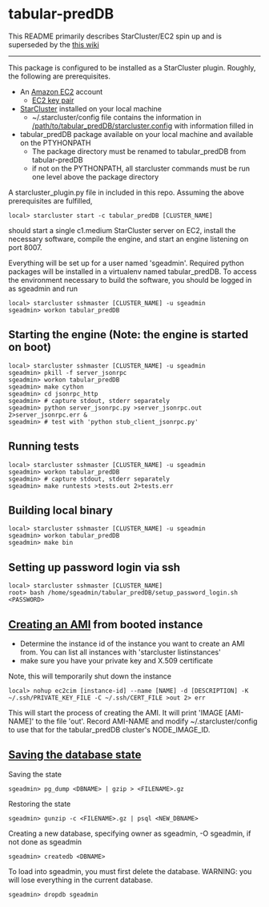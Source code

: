 tabular-predDB
==============

This README primarily describes StarCluster/EC2 spin up and is superseded by the [this wiki](http://probcomp.csail.mit.edu/preddb/index.php?title=BayesDB)

-----

This package is configured to be installed as a StarCluster plugin.  Roughly, the following are prerequisites.

* An [Amazon EC2](http://aws.amazon.com/ec2/) account
    * [EC2 key pair](http://docs.aws.amazon.com/AWSEC2/latest/UserGuide/generating-a-keypair.html)
* [StarCluster](http://star.mit.edu/cluster/) installed on your local machine
    * ~/.starcluster/config file contains the information in [/path/to/tabular_predDB/starcluster.config](https://github.com/mit-probabilistic-computing-project/tabular-predDB/blob/master/starcluster.config) with information filled in
* tabular_predDB package available on your local machine and available on the PTYHONPATH
    * The package directory must be renamed to tabular\_predDB from tabular-predDB
    * if not on the PYTHONPATH, all starcluster commands must be run one level above the package directory

A starcluster_plugin.py file in included in this repo.  Assuming the above prerequisites are fulfilled,

    local> starcluster start -c tabular_predDB [CLUSTER_NAME]

should start a single c1.medium StarCluster server on EC2, install the necessary software, compile the engine, and start an engine listening on port 8007.

Everything will be set up for a user named 'sgeadmin'.  Required python packages will be installed in a virtualenv named tabular_predDB.  To access the environment necessary to build the software, you should be logged in as sgeadmin and run

    local> starcluster sshmaster [CLUSTER_NAME] -u sgeadmin
    sgeadmin> workon tabular_predDB


Starting the engine (Note: the engine is started on boot)
---------------------------
    local> starcluster sshmaster [CLUSTER_NAME] -u sgeadmin
    sgeadmin> pkill -f server_jsonrpc
    sgeadmin> workon tabular_predDB
    sgeadmin> make cython
    sgeadmin> cd jsonrpc_http
    sgeadmin> # capture stdout, stderr separately
    sgeadmin> python server_jsonrpc.py >server_jsonrpc.out 2>server_jsonrpc.err &
    sgeadmin> # test with 'python stub_client_jsonrpc.py'

Running tests
---------------------------
    local> starcluster sshmaster [CLUSTER_NAME] -u sgeadmin
    sgeadmin> workon tabular_predDB
    sgeadmin> # capture stdout, stderr separately
    sgeadmin> make runtests >tests.out 2>tests.err

Building local binary
-------------------------------------------------
    local> starcluster sshmaster [CLUSTER_NAME] -u sgeadmin
    sgeadmin> workon tabular_predDB
    sgeadmin> make bin

Setting up password login via ssh
---------------------------------
    local> starcluster sshmaster [CLUSTER_NAME]
    root> bash /home/sgeadmin/tabular_predDB/setup_password_login.sh <PASSWORD>

## [Creating an AMI](http://docs.aws.amazon.com/AWSEC2/latest/CommandLineReference/ApiReference-cmd-CreateImage.html) from booted instance

* Determine the instance id of the instance you want to create an AMI from.  You can list all instances with 'starcluster listinstances'
* make sure you have your private key and X.509 certificate

Note, this will temporarily shut down the instance

    local> nohup ec2cim [instance-id] --name [NAME] -d [DESCRIPTION] -K ~/.ssh/PRIVATE_KEY_FILE -C ~/.ssh/CERT_FILE >out 2> err


This will start the process of creating the AMI.  It will print 'IMAGE [AMI-NAME]' to the file 'out'.  Record AMI-NAME and modify ~/.starcluster/config to use that for the tabular_predDB cluster's NODE\_IMAGE\_ID.

<!---
Caching HTTPS password
----------------------
When a StarCluster machine is spun up, its .git origin is changed to the github https address.  You can perform git operations but github repo operations will require a password.  You can cache the password by performing the following operations (from the related github [help page](https://help.github.com/articles/set-up-git#password-caching))

     sgeadmin> git config --global credential.helper cache
     sgeadmin> git config --global credential.helper 'cache --timeout=3600'

This requires git 1.7.10 or higher.  To get on ubuntu, do
sudo add-apt-repository ppa:git-core/ppa
sudo apt-get update
sudo apt-get install -y git
--->

[Saving the database state](http://www.postgresql.org/docs/9.1/static/backup-dump.html)
-----------------------
Saving the state

    sgeadmin> pg_dump <DBNAME> | gzip > <FILENAME>.gz

Restoring the state

    sgeadmin> gunzip -c <FILENAME>.gz | psql <NEW_DBNAME>

Creating a new database, specifying owner as sgeadmin, -O sgeadmin, if not done as sgeadmin

    sgeadmin> createdb <DBNAME>

To load into sgeadmin, you must first delete the database.  WARNING: you will lose everything in the current database.

    sgeadmin> dropdb sgeadmin
